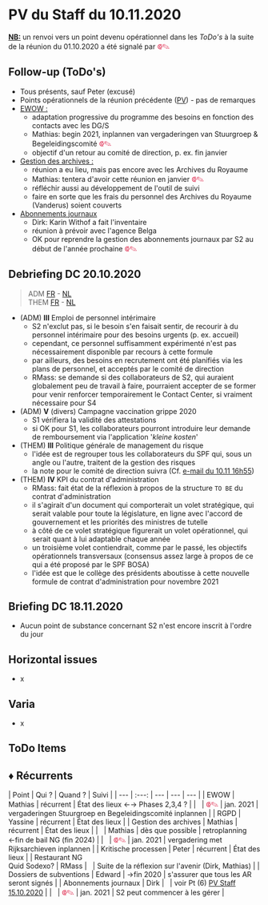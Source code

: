 <link rel="stylesheet" href="https://newdevprojects.github.io/S2/S2.css">
<link rel="stylesheet" href="S2.css">

# PV du Staff du 10.11.2020

<u><b>NB:</b></u> un renvoi vers un point devenu opérationnel dans les *ToDo's* à la suite de la réunion du 01.10.2020 a été signalé par <font color="crimson" size="3px">&#10179;&#9998;</font>

## Follow-up (ToDo's)

* Tous présents, sauf Peter (excusé)
* Points opérationnels de la réunion précédente ([PV](https://newdevprojects.github.io/S2/Staff_20201015/20201015_Staff_PV.html)) - pas de remarques
* <u>EWOW :</u><br>
    * adaptation progressive du programme des besoins en fonction des contacts avec les DG/S
    * Mathias: begin 2021, inplannen van vergaderingen van Stuurgroep & Begeleidingscomité <font color="crimson" size="3px">&#10179;&#9998;</font>
    * objectif d'un retour au comité de direction, p. ex. fin janvier
* <u>Gestion des archives :</u> 
    * réunion a eu lieu, mais pas encore avec les Archives du Royaume
    * Mathias: tentera d'avoir cette réunion en janvier <font color="crimson" size="3px">&#10179;&#9998;</font>
    * réfléchir aussi au développement de l'outil de suivi
    * faire en sorte que les frais du personnel des Archives du Royaume (Vanderus) soient couverts
* <u>Abonnements journaux</u>
    * Dirk: Karin Withof a fait l'inventaire
    * réunion à prévoir avec l'agence Belga
    * OK pour reprendre la gestion des abonnements journaux par S2 au début de l'année prochaine <font color="crimson" size="3px">&#10179;&#9998;</font>

## Debriefing DC 20.10.2020

> ADM [FR](https://newdevprojects.github.io/S2/Staff/20201020_Adm_FR.pdf) - [NL](https://newdevprojects.github.io/S2/Staff/20201020_Adm_NL.pdf)<br>THEM [FR](https://newdevprojects.github.io/S2/Staff/20201020_Them_FR.pdf) - [NL](https://newdevprojects.github.io/S2/Staff/20201020_Them_NL.pdf)

* (ADM) <b>III</b> Emploi de personnel intérimaire
    * S2 n'exclut pas, si le besoin s'en faisait sentir, de recourir à du personnel intérimaire pour des besoins urgents (p. ex. accueil)
    * cependant, ce personnel suffisamment expérimenté n'est pas nécessairement disponible par recours à cette formule
    * par ailleurs, des besoins en recrutement ont été planifiés via les plans de personnel, et acceptés par le comité de direction
    * RMass: se demande si des collaborateurs de S2, qui auraient globalement peu de travail à faire, pourraient accepter de se former pour venir renforcer temporairement le Contact Center, si vraiment nécessaire pour S4
* (ADM) <b>V</b> (divers) Campagne vaccination grippe 2020
    * S1 vérifiera la validité des attestations
    * si OK pour S1, les collaborateurs pourront introduire leur demande de remboursement via l'application '*kleine kosten*'
* (THEM) <b>III</b> Politique générale de management du risque
    * l'idée est de regrouper tous les collaborateurs du SPF qui, sous un angle ou l'autre, traitent de la gestion des risques
    * la note pour le comité de direction suivra (Cf. [e-mail du 10.11 16h55](risicomanagement.md))
* (THEM) <b>IV</b> KPI du contrat d'administration
    * RMass: fait état de la réflexion à propos de la structure `TO BE` du contrat d'administration
    * il s'agirait d'un document qui comporterait un volet stratégique, qui serait valable pour toute la législature, en ligne avec l'accord de gouvernement et les priorités des ministres de tutelle
    * à côté de ce volet stratégique figurerait un volet opérationnel, qui serait quant à lui adaptable chaque année
    * un troisième volet contiendrait, comme par le passé, les objectifs opérationnels transversaux (consensus assez large à propos de ce qui a été proposé par le SPF BOSA)
    * l'idée est que le collège des présidents aboutisse à cette nouvelle formule de contrat d'administration pour novembre 2021



## Briefing DC 18.11.2020

* Aucun point de substance concernant S2 n'est encore inscrit à l'ordre du jour

## Horizontal issues

* x

## Varia

* x

## ToDo Items

## &#9830; Récurrents

| Point | Qui ? | Quand ? | Suivi |
| --- | :---: | --- | --- | --- |
| EWOW | Mathias | récurrent | &Eacute;tat des lieux &#8592;&#8594; Phases 2,3,4 ? |
| &nbsp; | <font color="crimson" size="3px">&#10179;&#9998;</font> | jan. 2021 | vergaderingen Stuurgroep en Begeleidingscomité inplannen |
| RGPD | Yassine | récurrent | &Eacute;tat des lieux |
| Gestion des archives | Mathias | récurrent | &Eacute;tat des lieux |
| &nbsp; | Mathias | dès que possible | retroplanning &#8592;fin de bail NG (fin 2024) |
| &nbsp; | <font color="crimson" size="3px">&#10179;&#9998;</font> | jan. 2021 | vergadering met Rijksarchieven inplannen |
| Kritische processen | Peter | récurrent | &Eacute;tat des lieux |
| Restaurant NG<br>Quid Sodexo? | RMass | &nbsp; | Suite de la réflexion sur l'avenir (Dirk, Mathias) |
| Dossiers de subventions | Edward | &#8594;fin 2020 | s'assurer que tous les AR seront signés |
| Abonnements journaux | Dirk | &nbsp; | voir Pt (6) [PV Staff 15.10.2020](https://newdevprojects.github.io/S2/Staff_20201015/20201015_Staff_PV.html#6-varia) |
| &nbsp; | <font color="crimson" size="3px">&#10179;&#9998;</font> | jan. 2021 | S2 peut commencer à les gérer |

